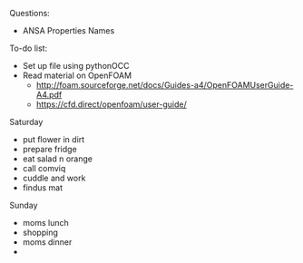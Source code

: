Questions:
- ANSA Properties Names

To-do list:
- Set up file using pythonOCC
- Read material on OpenFOAM
  - http://foam.sourceforge.net/docs/Guides-a4/OpenFOAMUserGuide-A4.pdf
  - https://cfd.direct/openfoam/user-guide/

Saturday
- put flower in dirt
- prepare fridge
- eat salad n orange
- call comviq
- cuddle and work
- findus mat

Sunday
- moms lunch
- shopping
- moms dinner
- 

